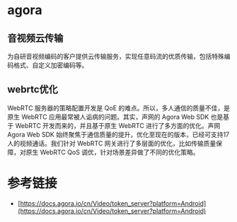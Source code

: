 # agora

## 音视频云传输

为自研音视频编码的客户提供云传输服务，实现任意码流的优质传输，包括特殊编码格式、自定义加密编码等。

## webrtc优化

WebRTC 服务器的策略配置开发是 QoE 的难点。所以，多人通信的质量不佳，是原生 WebRTC 应用最常被人诟病的问题。其实，声网的 Agora Web SDK 也是基于 WebRTC 开发而来的，并且基于原生 WebRTC 进行了多方面的优化。声网 Agora Web SDK 始终聚焦于通信质量的提升，优化至现在的版本，已经可支持17人的视频通话。我们针对 WebRTC 网关进行了多层面的优化，比如传输质量保障，对原生 WebRTC QoS 调优，针对场景差异做了不同的优化策略。

# 参考链接

- [https://docs.agora.io/cn/Video/token_server?platform=Android](https://docs.agora.io/cn/Video/token_server?platform=Android)
